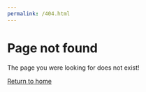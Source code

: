 ```yaml
---
permalink: /404.html
---
```


# Page not found
The page you were looking for does not exist!

[Return to home](https://aplqac.github.io/girlpower/)
